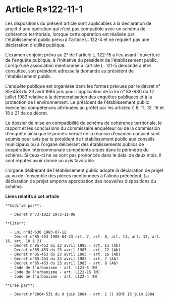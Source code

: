 # Article R*122-11-1

Les dispositions du présent article sont applicables à la déclaration de projet d'une opération qui n'est pas compatible avec
un schéma de cohérence territoriale, lorsque cette opération est réalisée par l'établissement public prévu à l'article L.
122-4 et ne requiert pas une déclaration d'utilité publique.

L'examen conjoint prévu au 2° de l'article L. 122-15 a lieu avant l'ouverture de l'enquête publique, à l'initiative du
président de l'établissement public. Lorsqu'une association mentionnée à l'article L. 121-5 demande à être consultée, son
président adresse la demande au président de l'établissement public.

L'enquête publique est organisée dans les formes prévues par le décret n° 85-453 du 23 avril 1985 pris pour l'application de
la loi n° 83-630 du 12 juillet 1983 relative à la démocratisation des enquêtes publiques et à la protection de
l'environnement. Le président de l'établissement public exerce les compétences attribuées au préfet par les articles 7, 8,
11, 12, 16 et 18 à 21 de ce décret.

Le dossier de mise en compatibilité du schéma de cohérence territoriale, le rapport et les conclusions du commissaire
enquêteur ou de la commission d'enquête ainsi que le procès-verbal de la réunion d'examen conjoint sont soumis pour avis par
le président de l'établissement public aux conseils municipaux ou à l'organe délibérant des établissements publics de
coopération intercommunale compétents situés dans le périmètre du schéma. Si ceux-ci ne se sont pas prononcés dans le délai
de deux mois, il sont réputés avoir donné un avis favorable.

L'organe délibérant de l'établissement public adopte la déclaration de projet au vu de l'ensemble des pièces mentionnées à
l'alinéa précédent. La déclaration de projet emporte approbation des nouvelles dispositions du schéma.

**Liens relatifs à cet article**

	**Codifié par**:

	  - Décret n°73-1023 1973-11-08

	**Cite**:

	  - Loi n°83-630 1983-07-12
	  - Décret n°85-453 1985-04-23 art. 7, art. 8, art. 11, art. 12, art. 16, art. 18 à 21
	  - Décret n°85-453 du 23 avril 1985 - art. 11 (Ab)
	  - Décret n°85-453 du 23 avril 1985 - art. 12 (Ab)
	  - Décret n°85-453 du 23 avril 1985 - art. 16 (Ab)
	  - Décret n°85-453 du 23 avril 1985 - art. 7 (Ab)
	  - Décret n°85-453 du 23 avril 1985 - art. 8 (Ab)
	  - Code de l'urbanisme - art. L121-5 (M)
	  - Code de l'urbanisme - art. L122-15 (M)
	  - Code de l'urbanisme - art. L122-4 (M)

	**Créé par**:

	  - Décret n°2004-531 du 9 juin 2004 - art. 1 () JORF 13 juin 2004
